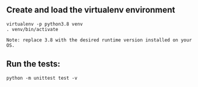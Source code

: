 ## Create and load the virtualenv environment

    virtualenv -p python3.8 venv
    . venv/bin/activate

    Note: replace 3.8 with the desired runtime version installed on your OS.

## Run the tests:

    python -m unittest test -v





